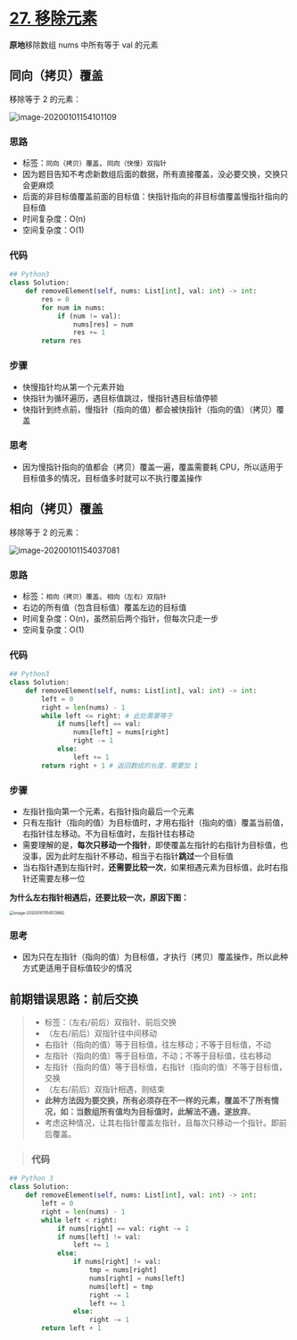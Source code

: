 # [27. 移除元素](https://leetcode-cn.com/problems/remove-element/)

**原地**移除数组 nums 中所有等于 val 的元素

## 同向（拷贝）覆盖

移除等于 2 的元素：

![image-20200101154101109](https://deppwang.oss-cn-beijing.aliyuncs.com/blog/2020-01-01-074150.png)

### 思路

- 标签：`同向（拷贝）覆盖`、`同向（快慢）双指针`
- 因为题目告知不考虑新数组后面的数据，所有直接覆盖，没必要交换，交换只会更麻烦
- 后面的非目标值覆盖前面的目标值：快指针指向的非目标值覆盖慢指针指向的目标值
- 时间复杂度：O(n)
- 空间复杂度：O(1)
### 代码

```python
## Python3
class Solution:
    def removeElement(self, nums: List[int], val: int) -> int:
        res = 0
        for num in nums:
            if (num != val):
                nums[res] = num
                res += 1
        return res
```

### 步骤

- 快慢指针均从第一个元素开始
- 快指针为循环遍历，遇目标值跳过，慢指针遇目标值停顿
- 快指针到终点前，慢指针（指向的值）都会被快指针（指向的值）（拷贝）覆盖

### 思考

- 因为慢指针指向的值都会（拷贝）覆盖一遍，覆盖需要耗 CPU，所以适用于目标值多的情况，目标值多时就可以不执行覆盖操作

## 相向（拷贝）覆盖

移除等于 2 的元素：

![image-20200101154037081](https://deppwang.oss-cn-beijing.aliyuncs.com/blog/2020-01-01-074139.png)

### 思路

- 标签：`相向（拷贝）覆盖`、`相向（左右）双指针`
- 右边的所有值（包含目标值）覆盖左边的目标值
- 时间复杂度：O(n)，虽然前后两个指针，但每次只走一步
- 空间复杂度：O(1)

### 代码

```Python
## Python3
class Solution:
    def removeElement(self, nums: List[int], val: int) -> int:
        left = 0
        right = len(nums) - 1
        while left <= right: # 此处需要等于
            if nums[left] == val:
                nums[left] = nums[right]
                right -= 1
            else:
                left += 1
        return right + 1 # 返回数组的长度，需要加 1
```

### 步骤

- 左指针指向第一个元素，右指针指向最后一个元素
- 只有左指针（指向的值）为目标值时，才用右指针（指向的值）覆盖当前值，右指针往左移动。不为目标值时，左指针往右移动
- 需要理解的是，**每次只移动一个指针**，即使覆盖左指针的右指针为目标值，也没事，因为此时左指针不移动，相当于右指针**跳过**一个目标值
- 当右指针遇到左指针时，**还需要比较一次**，如果相遇元素为目标值，此时右指针还需要左移一位

**为什么左右指针相遇后，还要比较一次，原因下图：**

<img src="https://deppwang.oss-cn-beijing.aliyuncs.com/blog/2020-01-01-074514.png" alt="image-20200101154513862" style="zoom:50%;" />

### 思考

- 因为只在左指针（指向的值）为目标值，才执行（拷贝）覆盖操作，所以此种方式更适用于目标值较少的情况

## 前期错误思路：前后交换


> - 标签：（左右/前后）双指针、前后交换
> - （左右/前后）双指针往中间移动
> - 右指针（指向的值）等于目标值，往左移动；不等于目标值，不动
> - 左指针（指向的值）等于目标值，不动；不等于目标值，往右移动
> - 左指针（指向的值）等于目标值，右指针（指向的值）不等于目标值，交换
> - （左右/前后）双指针相遇，则结束
> - **此种方法因为要交换，所有必须存在不一样的元素，覆盖不了所有情况，如：当数组所有值均为目标值时，此解法不通，遂放弃**。
> - 考虑这种情况，让其右指针覆盖左指针，且每次只移动一个指针。即前后覆盖。

> ### 代码

```Python
## Python 3
class Solution:
    def removeElement(self, nums: List[int], val: int) -> int:
        left = 0
        right = len(nums) - 1
        while left < right:
            if nums[right] == val: right -= 1
            if nums[left] != val: 
                left += 1
            else: 
                if nums[right] != val:
                    tmp = nums[right]
                    nums[right] = nums[left]
                    nums[left] = tmp
                    right -= 1
                    left += 1
                else:
                    right -= 1
        return left + 1
```

